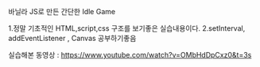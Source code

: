 바닐라 JS로 만든 간단한 Idle Game

1.정말 기초적인 HTML,script,css 구조를 보기좋은 실습내용이다.
2.setInterval, addEventListener , Canvas 공부하기좋음 

실습해본 동영상 : https://www.youtube.com/watch?v=OMbHdDpCxz0&t=3s
